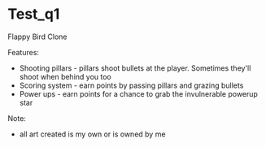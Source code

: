 # Test_q1

Flappy Bird Clone

Features:
- Shooting pillars - pillars shoot bullets at the player. Sometimes they'll shoot when behind you too
- Scoring system - earn points by passing pillars and grazing bullets
- Power ups - earn points for a chance to grab the invulnerable powerup star

Note:
- all art created is my own or is owned by me
